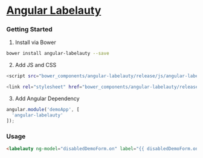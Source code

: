 # [Angular Labelauty](https://tablelist.github.io/angular-labelauty/)

### Getting Started
1) Install via Bower
``` bash
bower install angular-labelauty --save
```

2) Add JS and CSS
``` bash
<script src="bower_components/angular-labelauty/release/js/angular-labelauty.min.js"></script>

<link rel="stylesheet" href="bower_components/angular-labelauty/release/css/angular-labelauty.min.css">
```

3) Add Angular Dependency
``` js
angular.module('demoApp', [
  'angular-labelauty'
]);
```

### Usage

``` html
<labelauty ng-model="disabledDemoForm.on" label="{{ disabledDemoForm.on ? 'Turn Off' : 'Turn On' }}" ng-disabled="{{ disabledDemoForm }}"></labelauty>
```
